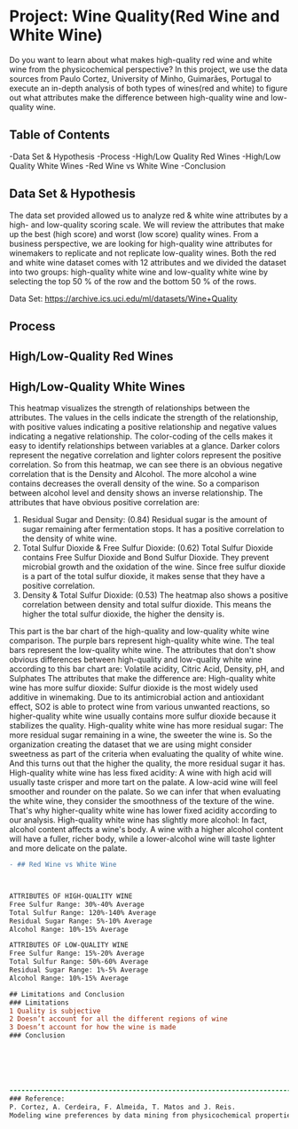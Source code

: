# Project: Wine Quality(Red Wine and White Wine)

Do you want to learn about what makes high-quality red wine and white wine from the physicochemical perspective? In this project, we use the data sources from Paulo Cortez, University of Minho, Guimarães, Portugal to execute an in-depth analysis of both types of wines(red and white) to figure out what attributes make the difference between high-quality wine and low-quality wine.

## Table of Contents
-Data Set & Hypothesis
-Process
-High/Low Quality Red Wines
-High/Low Quality White Wines
-Red Wine vs White Wine
-Conclusion 

## Data Set & Hypothesis

The data set provided allowed us to analyze red & white wine attributes by a high- and low-quality scoring scale. We will review the attributes that make up the best (high score) and worst (low score) quality wines.  From a business perspective, we are looking for high-quality wine attributes for winemakers to replicate and not replicate low-quality wines. 
Both the red and white wine dataset comes with 12 attributes and we divided the dataset into two groups: high-quality white wine and low-quality white wine by selecting the top 50 % of the row and the bottom 50 % of the rows.

Data Set: https://archive.ics.uci.edu/ml/datasets/Wine+Quality

## Process



## High/Low-Quality Red Wines


## High/Low-Quality White Wines

This heatmap visualizes the strength of relationships between the attributes.  The values in the cells indicate the strength of the relationship, with positive values indicating a positive relationship and negative values indicating a negative relationship. The color-coding of the cells makes it easy to identify relationships between variables at a glance. Darker colors represent the negative correlation and lighter colors represent the positive correlation. 
So from this heatmap, we can see there is an obvious negative correlation that is the Density and Alcohol. The more alcohol a wine contains decreases the overall density of the wine. So a comparison between alcohol level and density shows an inverse relationship.
The attributes that have obvious positive correlation are: 
1. Residual Sugar and Density:  (0.84) Residual sugar is the amount of sugar remaining after fermentation stops. It has a positive correlation to the density of white wine.
2. Total Sulfur Dioxide & Free Sulfur Dioxide: (0.62) Total Sulfur Dioxide contains Free Sulfur Dioxide and Bond Sulfur Dioxide. They prevent microbial growth and the oxidation of the wine. Since free sulfur dioxide is a part of the total sulfur dioxide, it makes sense that they have a positive correlation.
3. Density & Total Sulfur Dioxide: (0.53) The heatmap also shows a positive correlation between density and total sulfur dioxide. This means the higher the total sulfur dioxide, the higher the density is.


This part is the bar chart of the high-quality and low-quality white wine comparison. The purple bars represent high-quality white wine. The teal bars represent the low-quality white wine. 
The attributes that don't show obvious differences between high-quality and low-quality white wine according to this bar chart are: Volatile acidity, Citric Acid, Density, pH, and Sulphates
The attributes that make the difference are:
High-quality white wine has more sulfur dioxide: Sulfur dioxide is the most widely used additive in winemaking. Due to its antimicrobial action and antioxidant effect, SO2 is able to protect wine from various unwanted reactions, so higher-quality white wine usually contains more sulfur dioxide because it stabilizes the quality.
High-quality white wine has more residual sugar: The more residual sugar remaining in a wine, the sweeter the wine is. So the organization creating the dataset that we are using might consider sweetness as part of the criteria when evaluating the quality of white wine. And this turns out that the higher the quality, the more residual sugar it has.
High-quality white wine has less fixed acidity: A wine with high acid will usually taste crisper and more tart on the palate. A low-acid wine will feel smoother and rounder on the palate. So we can infer that when evaluating the white wine, they consider the smoothness of the texture of the wine. That's why higher-quality white wine has lower fixed acidity according to our analysis.
High-quality white wine has slightly more alcohol: In fact, alcohol content affects a wine's body. A wine with a higher alcohol content will have a fuller, richer body, while a lower-alcohol wine will taste lighter and more delicate on the palate. 

```diff
- ## Red Wine vs White Wine



ATTRIBUTES OF HIGH-QUALITY WINE
Free Sulfur Range: 30%-40% Average
Total Sulfur Range: 120%-140% Average
Residual Sugar Range: 5%-10% Average
Alcohol Range: 10%-15% Average

ATTRIBUTES OF LOW-QUALITY WINE
Free Sulfur Range: 15%-20% Average
Total Sulfur Range: 50%-60% Average
Residual Sugar Range: 1%-5% Average
Alcohol Range: 10%-15% Average

## Limitations and Conclusion
### Limitations
1 Quality is subjective 
2 Doesn’t account for all the different regions of wine 
3 Doesn’t account for how the wine is made 
### Conclusion






--------------------------------------------------------------------------------------------
### Reference:
P. Cortez, A. Cerdeira, F. Almeida, T. Matos and J. Reis.
Modeling wine preferences by data mining from physicochemical properties. In Decision Support Systems, Elsevier, 47(4):547-553, 2009.
